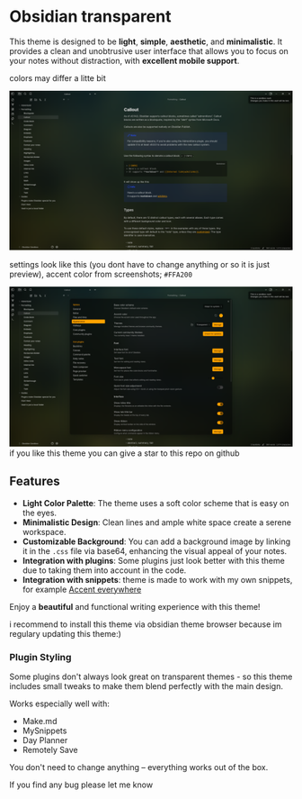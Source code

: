 # Obsidian transparent

This theme is designed to be **light**, **simple**, **aesthetic**, and **minimalistic**. It provides a clean and unobtrusive user interface that allows you to focus on your notes without distraction, with **excellent mobile support**.

colors may differ a litte bit

![screnshoot](assets/preview.png)

settings look like this (you dont have to change anything or so it is just preview), accent color from screenshots; `#FFA200`

![settings](assets/settings.png)
if you like this theme you can give a star to this repo on github



## Features

- **Light Color Palette**: The theme uses a soft color scheme that is easy on the eyes.
- **Minimalistic Design**: Clean lines and ample white space create a serene workspace.
- **Customizable Background**: You can add a background image by linking it in the `.css` file via base64, enhancing the visual appeal of your notes.
- **Integration with plugins**: Some plugins just look better with this theme due to taking them into account in the code.
- **Integration with snippets**: theme is made to work with my own snippets, for example [Accent everywhere](https://github.com/Oczko24/Obsidian_things/blob/main/css_snippets/Accent%20everywhere.css)

Enjoy a **beautiful** and functional writing experience with this theme!

i recommend to install this theme via obsidian theme browser because im regulary updating this theme:)

<!---
### Todo
---
- [ ] better light theme
- [ ] style plugin settings
--->

### Plugin Styling

Some plugins don't always look great on transparent themes - so this theme includes small tweaks to make them blend perfectly with the main design.

Works especially well with:

- Make.md
- MySnippets
- Day Planner
- Remotely Save

You don't need to change anything – everything works out of the box.



If you find any bug please let me know
